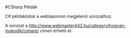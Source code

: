 #CSharp Példák 

C# példakódok a weblapomon megjelenő sorozathoz.

A sorozat a http://www.webmaster442.hu/category/hogyan-mukodik/csharp/ címen érhető el.
